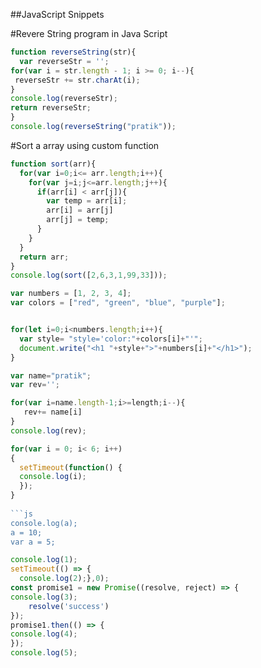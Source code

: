 ##JavaScript Snippets

#Revere String program in Java Script

``` js
function reverseString(str){
  var reverseStr = '';
for(var i = str.length - 1; i >= 0; i--){
 reverseStr += str.charAt(i);
}
console.log(reverseStr);
return reverseStr;
}
console.log(reverseString("pratik"));
```


#Sort a array using custom function

```js
function sort(arr){
  for(var i=0;i<= arr.length;i++){
    for(var j=i;j<=arr.length;j++){
      if(arr[i] < arr[j]){
        var temp = arr[i];
        arr[i] = arr[j]
        arr[j] = temp;
      }
    }
  }
  return arr;
}
console.log(sort([2,6,3,1,99,33]));

```

```js
var numbers = [1, 2, 3, 4];
var colors = ["red", "green", "blue", "purple"];


for(let i=0;i<numbers.length;i++){
  var style= "style='color:"+colors[i]+"'";
  document.write("<h1 "+style+">"+numbers[i]+"</h1>");
}

```

```js
var name="pratik";
var rev='';

for(var i=name.length-1;i>=length;i--){
   rev+= name[i]
}
console.log(rev);
```

```js
for(var i = 0; i< 6; i++) 
{
  setTimeout(function() { 
  console.log(i); 
  });
}
           
```js
console.log(a); 
a = 10; 
var a = 5;
```


```js
console.log(1);
setTimeout(() => {
  console.log(2);},0);
const promise1 = new Promise((resolve, reject) => {
console.log(3);
    resolve('success')
});
promise1.then(() => {
console.log(4);
});
console.log(5); 

```
